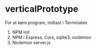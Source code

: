# verticalPrototype

For at køre program, indtast i Terminalen
1. NPM init
2. NPM i Express, Cors, sqlite3, nodemon
3. Nodemon server.js
